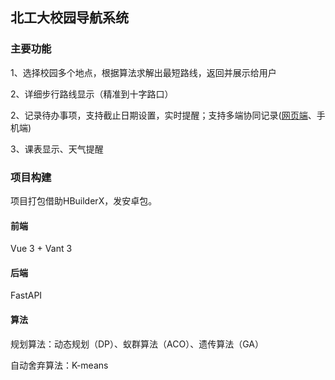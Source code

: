 ## 北工大校园导航系统

### 主要功能

1、选择校园多个地点，根据算法求解出最短路线，返回并展示给用户

2、详细步行路线显示（精准到十字路口）

2、记录待办事项，支持截止日期设置，实时提醒；支持多端协同记录([网页端](http://152.136.154.181:4547/todo/login)、手机端)

3、课表显示、天气提醒

### 项目构建

项目打包借助HBuilderX，发安卓包。

#### 前端

Vue 3 + Vant 3

#### 后端

FastAPI

#### 算法

规划算法：动态规划（DP）、蚁群算法（ACO）、遗传算法（GA）

自动舍弃算法：K-means
